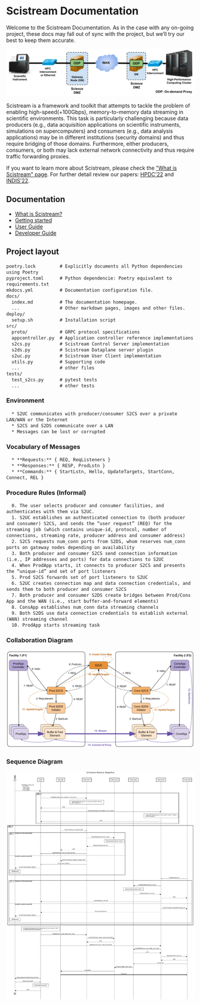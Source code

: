 # Scistream Documentation

Welcome to the Scistream Documentation. As in the case with any on-going project, these docs may fall out of sync with the project, but we’ll try our best to keep them accurate.

![Scientific Instrument needs to connect to analysis compute cluster in a different institution](figures/scistream-arch.png "Scistream Architecture")

Scistream is a framework and toolkit that attempts to tackle the problem of enabling high-speed(+100Gbps), memory-to-memory data streaming in scientific environments. This task is particularly challenging because data producers (e.g., data acquisition applications on scientific instruments, simulations on supercomputers) and consumers (e.g., data analysis applications) may be in different institutions (security domains) and thus require bridging of those domains. Furthermore, either producers, consumers, or both may lack external network connectivity and thus require traffic forwarding proxies.

If you want to learn more about Scistream, please check the ["What is Scistream" page](scistream/README.md). For further detail review our papers: [HPDC'22](https://dl.acm.org/doi/abs/10.1145/3502181.3531475) and [INDIS'22](https://ieeexplore.ieee.org/document/10024674).

## Documentation

   - [What is Scistream?](scistream/README.md)
   - [Getting started](quickstart.md)
   - [User Guide](guides/user.md)
   - [Developer Guide](guides/dev.md)

## Project layout

    poetry.lock         # Explicitly documents all Python dependencies using Poetry
    pyproject.toml      # Python dependencie: Poetry equivalent to requirements.txt
    mkdocs.yml          # Documentation configuration file.
    docs/
      index.md          # The documentation homepage.
      ...               # Other markdown pages, images and other files.
    deploy/
      setup.sh          # Installation script
    src/
      proto/            # GRPC protocol specifications
      appcontroller.py  # Application controller reference implementations
      s2cs.py           # Scistream Control Server implementation
      s2ds.py           # Scistream Dataplane server plugin
      s2uc.py           # Scistream User Client implementation
      utils.py          # Supporting code
      ...               # other files
    tests/
      test_s2cs.py      # pytest tests
      ...               # other tests


### Environment
      * S2UC communicates with producer/consumer S2CS over a private LAN/WAN or the Internet
      * S2CS and S2DS communicate over a LAN
      * Messages can be lost or corrupted

### Vocabulary of Messages
      * **Requests:** { REQ, ReqListeners }
      * **Responses:** { RESP, ProdLstn }
      * **Commands:** { StartLstn, Hello, UpdateTargets, StartConn, Connect, REL }

### Procedure Rules (Informal)
      0. The user selects producer and consumer facilities, and authenticates with them via S2UC.
      1. S2UC establishes an authenticated connection to (both producer and consumer) S2CS, and sends the “user request” (REQ) for the streaming job (which contains unique-id, protocol, number of connections, streaming rate, producer address and consumer address)
      2. S2CS requests num_conn ports from S2DS, whom reserves num_conn ports on gateway nodes depending on availability
      3. Both producer and consumer S2CS send connection information (i.e., IP addresses and ports) for data connections to S2UC
      4. When ProdApp starts, it connects to producer S2CS and presents the “unique-id” and set of port listeners
      5. Prod S2CS forwards set of port listeners to S2UC
      6. S2UC creates connection map and data connection credentials, and sends them to both producer and consumer S2CS
      7. Both producer and consumer S2DS create bridges between Prod/Cons App and the WAN (i.e., start buffer-and-forward elements)
      8. ConsApp establishes num_conn data streaming channels
      9. Both S2DS use data connection credentials to establish external (WAN) streaming channel
      10. ProdApp starts streaming task

### Collaboration Diagram

![alt text](figures/collaboration-diagram.png "SciStream collaboration diagram")

### Sequence Diagram

![alt text](figures/scistream-protocol-simple.png "SciStream sequence diagram")
